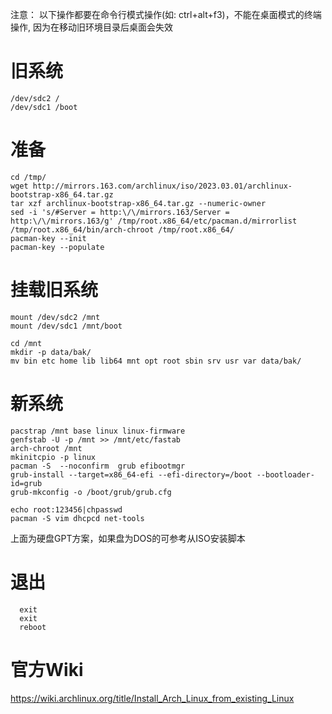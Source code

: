 
注意： 以下操作都要在命令行模式操作(如: ctrl+alt+f3)，不能在桌面模式的终端操作, 因为在移动旧环境目录后桌面会失效

# 旧系统
```
/dev/sdc2 /
/dev/sdc1 /boot
```

# 准备

```
cd /tmp/
wget http://mirrors.163.com/archlinux/iso/2023.03.01/archlinux-bootstrap-x86_64.tar.gz
tar xzf archlinux-bootstrap-x86_64.tar.gz --numeric-owner
sed -i 's/#Server = http:\/\/mirrors.163/Server = http:\/\/mirrors.163/g' /tmp/root.x86_64/etc/pacman.d/mirrorlist 
/tmp/root.x86_64/bin/arch-chroot /tmp/root.x86_64/
pacman-key --init
pacman-key --populate
```

# 挂载旧系统
```
mount /dev/sdc2 /mnt
mount /dev/sdc1 /mnt/boot

cd /mnt
mkdir -p data/bak/
mv bin etc home lib lib64 mnt opt root sbin srv usr var data/bak/
```

# 新系统
```
pacstrap /mnt base linux linux-firmware
genfstab -U -p /mnt >> /mnt/etc/fastab
arch-chroot /mnt
mkinitcpio -p linux
pacman -S  --noconfirm  grub efibootmgr
grub-install --target=x86_64-efi --efi-directory=/boot --bootloader-id=grub
grub-mkconfig -o /boot/grub/grub.cfg

echo root:123456|chpasswd
pacman -S vim dhcpcd net-tools
```
上面为硬盘GPT方案，如果盘为DOS的可参考从ISO安装脚本

# 退出
```
  exit
  exit
  reboot
```

# 官方Wiki
https://wiki.archlinux.org/title/Install_Arch_Linux_from_existing_Linux
